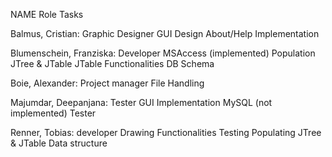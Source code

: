 NAME					Role					Tasks


Balmus, Cristian: 			Graphic Designer			GUI Design
										About/Help Implementation

Blumenschein, Franziska:		Developer				MSAccess (implemented)
										Population JTree & JTable
										JTable Functionalities
										DB Schema

Boie, Alexander:			Project manager				File Handling

Majumdar, Deepanjana:			Tester					GUI Implementation
										MySQL (not implemented)
										Tester

Renner, Tobias:				developer				Drawing Functionalities
										Testing
										Populating JTree & JTable
										Data structure

